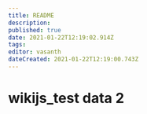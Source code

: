 ```yaml
---
title: README
description: 
published: true
date: 2021-01-22T12:19:02.914Z
tags: 
editor: vasanth
dateCreated: 2021-01-22T12:19:00.743Z
---
```


# wikijs_test data 2
